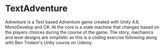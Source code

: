 # TextAdventure

Adventure is a Text based Adventure game created with Unity 4.6, MonoDevelop and C#. At the core is a state machine that changes based on
the players choices during the course of the game. The story, mechanics and level designs are simplistic as this is a coding exercise 
followiing along with Ben Tristem's Unity course on Udemy.
